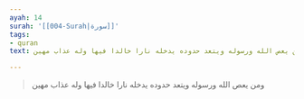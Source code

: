 ```yaml
---
ayah: 14
surah: '[[004-Surah|سورة]]'
tags:
- quran
text: ومن يعص الله ورسوله ويتعد حدوده يدخله نارا خالدا فيها وله عذاب مهين

---
```

> ومن يعص الله ورسوله ويتعد حدوده يدخله نارا خالدا فيها وله عذاب مهين

